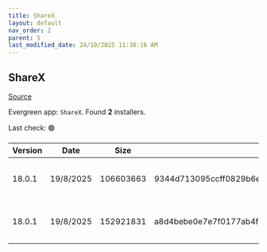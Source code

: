 ```yaml
---
title: ShareX
layout: default
nav_order: 2
parent: S
last_modified_date: 24/10/2025 11:38:16 AM
---
```


## ShareX

[Source](https://getsharex.com/)

Evergreen app: `ShareX`. Found **2** installers.

Last check: 🟢

| Version | Date      | Size      | Sha256                                                           | Architecture | InstallerType | Type | URI                                                                                                                                                                            |
| ------- | --------- | --------- | ---------------------------------------------------------------- | ------------ | ------------- | ---- | ------------------------------------------------------------------------------------------------------------------------------------------------------------------------------ |
| 18.0.1  | 19/8/2025 | 106603663 | 9344d713095ccff0829b6e2c83e75c3db0279eda0780eadfa287b510521a12b5 | x86          | Default       | exe  | [https://github.com/ShareX/ShareX/releases/download/v18.0.1/ShareX-18.0.1-setup.exe](https://github.com/ShareX/ShareX/releases/download/v18.0.1/ShareX-18.0.1-setup.exe)       |
| 18.0.1  | 19/8/2025 | 152921831 | a8d4bebe0e7e7f0177ab4f128f4b44dc3a9cf645ec4bc2b09409e0dcb8202f55 | x86          | Portable      | zip  | [https://github.com/ShareX/ShareX/releases/download/v18.0.1/ShareX-18.0.1-portable.zip](https://github.com/ShareX/ShareX/releases/download/v18.0.1/ShareX-18.0.1-portable.zip) |
